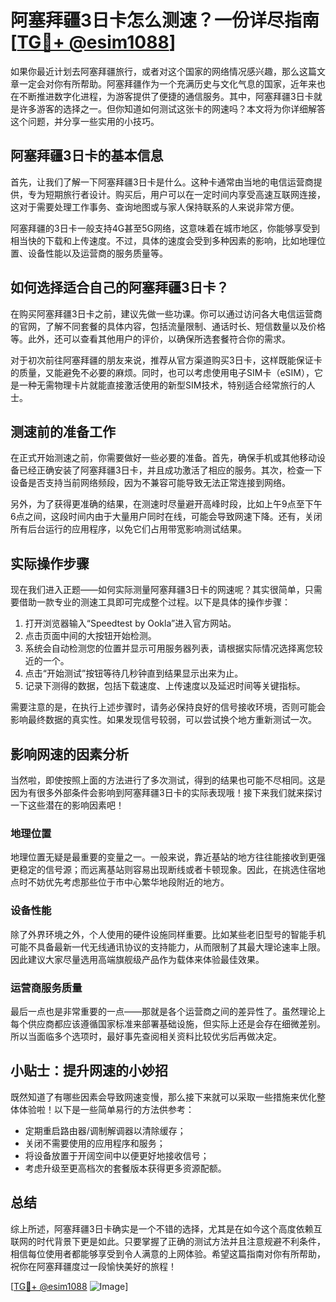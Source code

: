 # 阿塞拜疆3日卡怎么测速？一份详尽指南[[TG💪+ @esim1088](https://t.me/s/esim1088)]

如果你最近计划去阿塞拜疆旅行，或者对这个国家的网络情况感兴趣，那么这篇文章一定会对你有所帮助。阿塞拜疆作为一个充满历史与文化气息的国家，近年来也在不断推进数字化进程，为游客提供了便捷的通信服务。其中，阿塞拜疆3日卡就是许多游客的选择之一。但你知道如何测试这张卡的网速吗？本文将为你详细解答这个问题，并分享一些实用的小技巧。

## 阿塞拜疆3日卡的基本信息

首先，让我们了解一下阿塞拜疆3日卡是什么。这种卡通常由当地的电信运营商提供，专为短期旅行者设计。购买后，用户可以在一定时间内享受高速互联网连接，这对于需要处理工作事务、查询地图或与家人保持联系的人来说非常方便。

阿塞拜疆的3日卡一般支持4G甚至5G网络，这意味着在城市地区，你能够享受到相当快的下载和上传速度。不过，具体的速度会受到多种因素的影响，比如地理位置、设备性能以及运营商的服务质量等。

## 如何选择适合自己的阿塞拜疆3日卡？

在购买阿塞拜疆3日卡之前，建议先做一些功课。你可以通过访问各大电信运营商的官网，了解不同套餐的具体内容，包括流量限制、通话时长、短信数量以及价格等。此外，还可以查看其他用户的评价，以确保所选套餐符合你的需求。

对于初次前往阿塞拜疆的朋友来说，推荐从官方渠道购买3日卡，这样既能保证卡的质量，又能避免不必要的麻烦。同时，也可以考虑使用电子SIM卡（eSIM），它是一种无需物理卡片就能直接激活使用的新型SIM技术，特别适合经常旅行的人士。

## 测速前的准备工作

在正式开始测速之前，你需要做好一些必要的准备。首先，确保手机或其他移动设备已经正确安装了阿塞拜疆3日卡，并且成功激活了相应的服务。其次，检查一下设备是否支持当前网络频段，因为不兼容可能导致无法正常连接到网络。

另外，为了获得更准确的结果，在测速时尽量避开高峰时段，比如上午9点至下午6点之间，这段时间内由于大量用户同时在线，可能会导致网速下降。还有，关闭所有后台运行的应用程序，以免它们占用带宽影响测试结果。

## 实际操作步骤

现在我们进入正题——如何实际测量阿塞拜疆3日卡的网速呢？其实很简单，只需要借助一款专业的测速工具即可完成整个过程。以下是具体的操作步骤：

1. 打开浏览器输入“Speedtest by Ookla”进入官方网站。
2. 点击页面中间的大按钮开始检测。
3. 系统会自动检测您的位置并显示可用服务器列表，请根据实际情况选择离您较近的一个。
4. 点击“开始测试”按钮等待几秒钟直到结果显示出来为止。
5. 记录下测得的数据，包括下载速度、上传速度以及延迟时间等关键指标。

需要注意的是，在执行上述步骤时，请务必保持良好的信号接收环境，否则可能会影响最终数据的真实性。如果发现信号较弱，可以尝试换个地方重新测试一次。

## 影响网速的因素分析

当然啦，即使按照上面的方法进行了多次测试，得到的结果也可能不尽相同。这是因为有很多外部条件会影响到阿塞拜疆3日卡的实际表现哦！接下来我们就来探讨一下这些潜在的影响因素吧！

### 地理位置
地理位置无疑是最重要的变量之一。一般来说，靠近基站的地方往往能接收到更强更稳定的信号源；而远离基站则容易出现断线或者卡顿现象。因此，在挑选住宿地点时不妨优先考虑那些位于市中心繁华地段附近的地方。

### 设备性能
除了外界环境之外，个人使用的硬件设施同样重要。比如某些老旧型号的智能手机可能不具备最新一代无线通讯协议的支持能力，从而限制了其最大理论速率上限。因此建议大家尽量选用高端旗舰级产品作为载体来体验最佳效果。

### 运营商服务质量
最后一点也是非常重要的一点——那就是各个运营商之间的差异性了。虽然理论上每个供应商都应该遵循国家标准来部署基础设施，但实际上还是会存在细微差别。所以当面临多个选项时，最好事先查阅相关资料比较优劣后再做决定。

## 小贴士：提升网速的小妙招

既然知道了有哪些因素会导致网速变慢，那么接下来就可以采取一些措施来优化整体体验啦！以下是一些简单易行的方法供参考：

- 定期重启路由器/调制解调器以清除缓存；
- 关闭不需要使用的应用程序和服务；
- 将设备放置于开阔空间中以便更好地接收信号；
- 考虑升级至更高档次的套餐版本获得更多资源配额。

## 总结

综上所述，阿塞拜疆3日卡确实是一个不错的选择，尤其是在如今这个高度依赖互联网的时代背景下更是如此。只要掌握了正确的测试方法并且注意规避不利条件，相信每位使用者都能够享受到令人满意的上网体验。希望这篇指南对你有所帮助，祝你在阿塞拜疆度过一段愉快美好的旅程！

[[TG💪+ @esim1088](https://t.me/s/esim1088) ![Image](https://i.postimg.cc/4NQfJmqS/Snipaste-2025-05-13-00-14-12.png)]